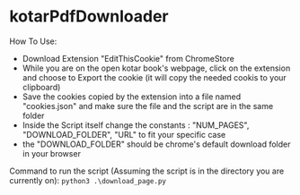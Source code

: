 # kotarPdfDownloader
How To Use:
* Download Extension "EditThisCookie" from ChromeStore
* While you are on the open kotar book's webpage, click on the extension and choose to Export the cookie (it will copy the needed cookis to your clipboard)
* Save the cookies copied by the extension into a file named "cookies.json" and make sure the file and the script are in the same folder
* Inside the Script itself change the constants : "NUM_PAGES", "DOWNLOAD_FOLDER", "URL" to fit your specific case
* the "DOWNLOAD_FOLDER" should be chrome's default download folder in your browser

Command to run the script (Assuming the script is in the directory you are currently on): 
`python3 .\download_page.py`
